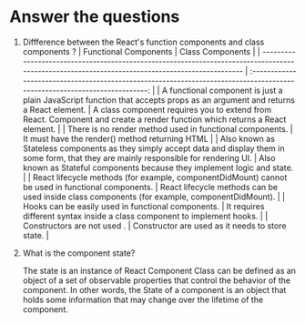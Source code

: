 # Answer the questions

1. Diffference between the React's function components and class components ?
   | Functional Components | Class Components |
   | ----------------------------------------------------------------------------------------------------------------------------------------------- | :------------------------------------------------------------------------------------------------------------------------: |
   | A functional component is just a plain JavaScript function that accepts props as an argument and returns a React element. | A class component requires you to extend from React. Component and create a render function which returns a React element. |
   | There is no render method used in functional components. | It must have the render() method returning HTML |
   | Also known as Stateless components as they simply accept data and display them in some form, that they are mainly responsible for rendering UI. | Also known as Stateful components because they implement logic and state. |
   | React lifecycle methods (for example, componentDidMount) cannot be used in functional components. | React lifecycle methods can be used inside class components (for example, componentDidMount). |
   | Hooks can be easily used in functional components. | It requires different syntax inside a class component to implement hooks. |
   | Constructors are not used . | Constructor are used as it needs to store state. |
2. What is the component state?

   The state is an instance of React Component Class can be defined as an object of a set of observable properties that control the behavior of the component. In other words, the State of a component is an object that holds some information that may change over the lifetime of the component.
